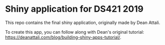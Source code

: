 # Shiny application for DS421 2019

This repo contains the final shiny application, originally made by Dean Attali.

To create this app, you can follow along with Dean's original tutorial: https://deanattali.com/blog/building-shiny-apps-tutorial/.

